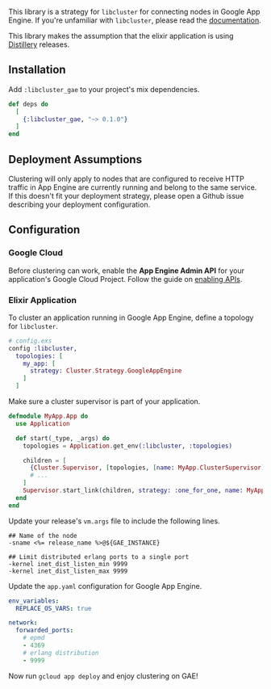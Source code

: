 This library is a strategy for `libcluster` for connecting nodes in Google App Engine. If you're unfamiliar with `libcluster`, please read the [documentation](https://github.com/bitwalker/libcluster).

This library makes the assumption that the elixir application is using [Distillery](https://github.com/bitwalker/distillery) releases.

## Installation

Add `:libcluster_gae` to your project's mix dependencies.

```elixir
def deps do
  [
    {:libcluster_gae, "~> 0.1.0"}
  ]
end
```

## Deployment Assumptions

Clustering will only apply to nodes that are configured to receive HTTP traffic in App Engine are currently running and belong to the same service. If this doesn't fit your deployment strategy, please open a Github issue describing your deployment configuration.

## Configuration

### Google Cloud

Before clustering can work, enable the **App Engine Admin API** for your application's Google Cloud Project. Follow the guide on [enabling APIs](https://cloud.google.com/apis/docs/enable-disable-apis).

### Elixir Application

To cluster an application running in Google App Engine, define a topology for `libcluster`.

```elixir
# config.exs
config :libcluster,
  topologies: [
    my_app: [
      strategy: Cluster.Strategy.GoogleAppEngine
    ]
  ]
```

Make sure a cluster supervisor is part of your application.

```elixir
defmodule MyApp.App do
  use Application

  def start(_type, _args) do
    topologies = Application.get_env(:libcluster, :topologies)

    children = [
      {Cluster.Supervisor, [topologies, [name: MyApp.ClusterSupervisor]]},
      # ...
    ]
    Supervisor.start_link(children, strategy: :one_for_one, name: MyApp.Supervisor)
  end
end
```

Update your release's `vm.args` file to include the following lines.

```
## Name of the node
-sname <%= release_name %>@${GAE_INSTANCE}

## Limit distributed erlang ports to a single port
-kernel inet_dist_listen_min 9999
-kernel inet_dist_listen_max 9999
```

Update the `app.yaml` configuration for Google App Engine.

```yaml
env_variables:
  REPLACE_OS_VARS: true

network:
  forwarded_ports:
    # epmd
    - 4369
    # erlang distribution
    - 9999
```

Now run `gcloud app deploy` and enjoy clustering on GAE!
